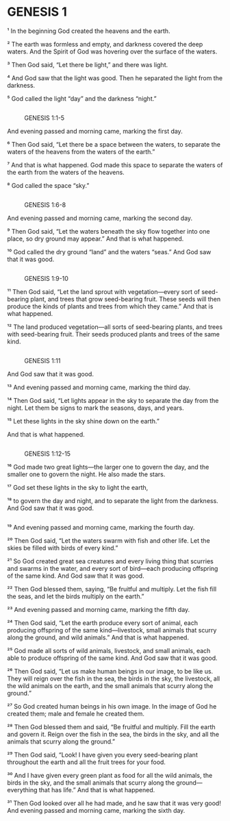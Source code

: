 # GENESIS 1

¹ In the beginning God created the heavens and the earth.&#x20;

² The earth was formless and empty, and darkness covered the deep waters. And the Spirit of God was hovering over the surface of the waters.&#x20;

³ Then God said, “Let there be light,” and there was light.&#x20;

⁴ And God saw that the light was good. Then he separated the light from the darkness.&#x20;

⁵ God called the light “day” and the darkness “night.”&#x20;

<figure><img src="../.gitbook/assets/genesis 1.png" alt=""><figcaption><p>GENESIS 1:1-5</p></figcaption></figure>

And evening passed and morning came, marking the first day.



⁶ Then God said, “Let there be a space between the waters, to separate the waters of the heavens from the waters of the earth.”&#x20;

⁷ And that is what happened. God made this space to separate the waters of the earth from the waters of the heavens.&#x20;

⁸ God called the space “sky.”

<figure><img src="../.gitbook/assets/genesis 1_6-8.png" alt=""><figcaption><p>GENESIS 1:6-8</p></figcaption></figure>

And evening passed and morning came, marking the second day.



⁹ Then God said, “Let the waters beneath the sky flow together into one place, so dry ground may appear.” And that is what happened.&#x20;

¹⁰ God called the dry ground “land” and the waters “seas.” And God saw that it was good.&#x20;

<figure><img src="../.gitbook/assets/gensis 1_9-10 (1).png" alt=""><figcaption><p>GENESIS 1:9-10</p></figcaption></figure>

¹¹ Then God said, “Let the land sprout with vegetation—every sort of seed-bearing plant, and trees that grow seed-bearing fruit. These seeds will then produce the kinds of plants and trees from which they came.” And that is what happened.

¹² The land produced vegetation—all sorts of seed-bearing plants, and trees with seed-bearing fruit. Their seeds produced plants and trees of the same kind.

<figure><img src="../.gitbook/assets/genesis 1_11.png" alt=""><figcaption><p>GENESIS 1:11</p></figcaption></figure>

And God saw that it was good.

¹³ And evening passed and morning came, marking the third day.

¹⁴ Then God said, “Let lights appear in the sky to separate the day from the night. Let them be signs to mark the seasons, days, and years.&#x20;

¹⁵ Let these lights in the sky shine down on the earth.”

And that is what happened.

<figure><img src="../.gitbook/assets/genesis 1_12-15.png" alt=""><figcaption><p>GENESIS 1:12-15</p></figcaption></figure>

¹⁶ God made two great lights—the larger one to govern the day, and the smaller one to govern the night. He also made the stars.&#x20;

¹⁷ God set these lights in the sky to light the earth,&#x20;

¹⁸ to govern the day and night, and to separate the light from the darkness. And God saw that it was good.

<figure><img src="../.gitbook/assets/genesis 1_16-18.png" alt=""><figcaption></figcaption></figure>

¹⁹ And evening passed and morning came, marking the fourth day.&#x20;

²⁰ Then God said, “Let the waters swarm with fish and other life. Let the skies be filled with birds of every kind.”&#x20;

²¹ So God created great sea creatures and every living thing that scurries and swarms in the water, and every sort of bird—each producing offspring of the same kind. And God saw that it was good.&#x20;

²² Then God blessed them, saying, “Be fruitful and multiply. Let the fish fill the seas, and let the birds multiply on the earth.”&#x20;

²³ And evening passed and morning came, marking the fifth day.&#x20;

²⁴ Then God said, “Let the earth produce every sort of animal, each producing offspring of the same kind—livestock, small animals that scurry along the ground, and wild animals.” And that is what happened.&#x20;

²⁵ God made all sorts of wild animals, livestock, and small animals, each able to produce offspring of the same kind. And God saw that it was good.&#x20;

²⁶ Then God said, “Let us make human beings in our image, to be like us. They will reign over the fish in the sea, the birds in the sky, the livestock, all the wild animals on the earth, and the small animals that scurry along the ground.”&#x20;

²⁷ So God created human beings in his own image. In the image of God he created them; male and female he created them.&#x20;

²⁸ Then God blessed them and said, “Be fruitful and multiply. Fill the earth and govern it. Reign over the fish in the sea, the birds in the sky, and all the animals that scurry along the ground.”&#x20;

²⁹ Then God said, “Look! I have given you every seed-bearing plant throughout the earth and all the fruit trees for your food.&#x20;

³⁰ And I have given every green plant as food for all the wild animals, the birds in the sky, and the small animals that scurry along the ground—everything that has life.” And that is what happened.&#x20;

³¹ Then God looked over all he had made, and he saw that it was very good! And evening passed and morning came, marking the sixth day.





